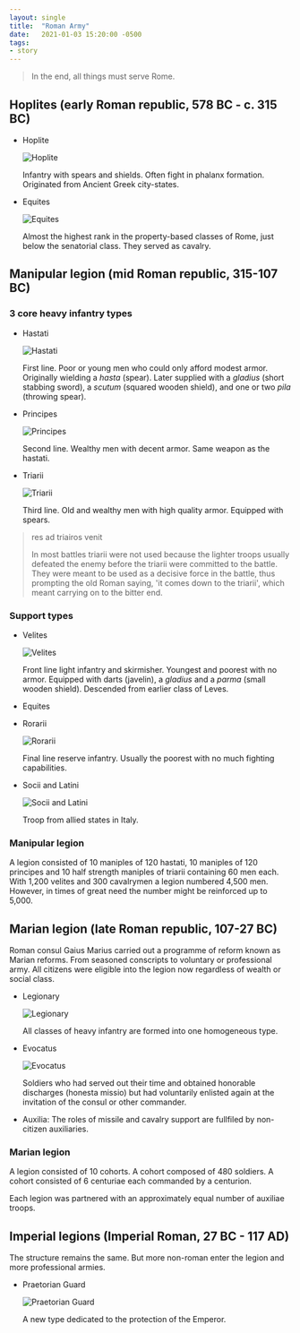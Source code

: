 ```yaml
---
layout: single
title:  "Roman Army"
date:   2021-01-03 15:20:00 -0500
tags:
- story
---
```


> In the end, all things must serve Rome.

## Hoplites (early Roman republic, 578 BC - c. 315 BC)

- Hoplite

  ![Hoplite](/assets/img/Aux_Gre_Hoplites.png)

  Infantry with spears and shields. Often fight in phalanx formation. Originated from Ancient Greek city-states.

- Equites

  ![Equites](/assets/img/Rom_Equites.png)

  Almost the highest rank in the property-based classes of Rome, just below the senatorial class. They served as cavalry.

## Manipular legion (mid Roman republic, 315-107 BC)

### 3 core heavy infantry types

  - Hastati

    ![Hastati](/assets/img/Rom_Hastati.png)

    First line. Poor or young men who could only afford modest armor. Originally wielding a *hasta* (spear). Later supplied with a *gladius* (short stabbing sword), a *scutum* (squared wooden shield), and one or two *pila* (throwing spear).

  - Principes

    ![Principes](/assets/img/Rom_Principes.png)

    Second line. Wealthy men with decent armor. Same weapon as the hastati.

  - Triarii

    ![Triarii](/assets/img/Rom_Triarii.png)

    Third line. Old and wealthy men with high quality armor. Equipped with spears.


> res ad triairos venit
>
> In most battles triarii were not used because the lighter troops usually defeated the enemy before the triarii were committed to the battle. They were meant to be used as a decisive force in the battle, thus prompting the old Roman saying, 'it comes down to the triarii', which meant carrying on to the bitter end.

### Support types

  - Velites

    ![Velites](/assets/img/Rom_Velites.png)

    Front line light infantry and skirmisher. Youngest and poorest with no armor. Equipped with darts (javelin), a *gladius* and a *parma* (small wooden shield). Descended from earlier class of Leves.

  - Equites

  - Rorarii

    ![Rorarii](/assets/img/Rom_Rorarii.png)

    Final line reserve infantry. Usually the poorest with no much fighting capabilities.

  - Socii and Latini

    ![Socii and Latini](/assets/img/Aux_Ita_Socii_Hastati.png)

    Troop from allied states in Italy.

### Manipular legion

A legion consisted of 10 maniples of 120 hastati, 10 maniples of 120 principes and 10 half strength maniples of triarii containing 60 men each. With 1,200 velites and 300 cavalrymen a legion numbered 4,500 men. However, in times of great need the number might be reinforced up to 5,000.

## Marian legion (late Roman republic, 107-27 BC)

Roman consul Gaius Marius carried out a programme of reform known as Marian reforms. From seasoned conscripts to voluntary or professional army. All citizens were eligible into the legion now regardless of wealth or social class.

- Legionary

  ![Legionary](/assets/img/Rom_Legionaries.png)

  All classes of heavy infantry are formed into one homogeneous type.

- Evocatus

  ![Evocatus](/assets/img/Rom_Evocati_Cohort.png)

  Soldiers who had served out their time and obtained honorable discharges (honesta missio) but had voluntarily enlisted again at the invitation of the consul or other commander.

- Auxilia: The roles of missile and cavalry support are fullfiled by non-citizen auxiliaries. 

### Marian legion

A legion consisted of 10 cohorts. A cohort composed of 480 soldiers. A cohort consisted of 6 centuriae each commanded by a centurion.

Each legion was partnered with an approximately equal number of auxiliae troops.

## Imperial legions (Imperial Roman, 27 BC - 117 AD)

The structure remains the same. But more non-roman enter the legion and more professional armies.

- Praetorian Guard

  ![Praetorian Guard](/assets/img/Rom_Praetorian_Guard.png)

  A new type dedicated to the protection of the Emperor.